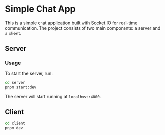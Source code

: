 # Simple Chat App

This is a simple chat application built with Socket.IO for real-time communication. The project consists of two main components: a server and a client.

## Server

### Usage

To start the server, run:

```bash
cd server
pnpm start:dev
```

The server will start running at `localhost:4000`.

## Client

```bash
cd client
pnpm dev
```
